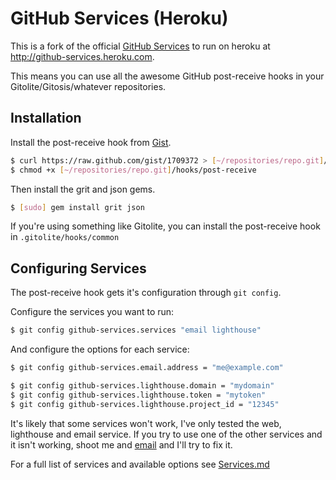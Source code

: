 # GitHub Services (Heroku)
This is a fork of the official [GitHub Services](https://github.com/github/github-services)
to run on heroku at <http://github-services.heroku.com>.

This means you can use all the awesome GitHub post-receive hooks in your
Gitolite/Gitosis/whatever repositories.

## Installation
Install the post-receive hook from [Gist](https://gist.github.com/1709372).

```bash
$ curl https://raw.github.com/gist/1709372 > [~/repositories/repo.git]/hooks/post-receive
$ chmod +x [~/repositories/repo.git]/hooks/post-receive
```

Then install the grit and json gems.

```bash
$ [sudo] gem install grit json
```

If you're using something like Gitolite, you can install the post-receive hook
in `.gitolite/hooks/common`

## Configuring Services
The post-receive hook gets it's configuration through `git config`.

Configure the services you want to run:

```bash
$ git config github-services.services "email lighthouse"
```

And configure the options for each service:

```bash
$ git config github-services.email.address = "me@example.com"

$ git config github-services.lighthouse.domain = "mydomain"
$ git config github-services.lighthouse.token = "mytoken"
$ git config github-services.lighthouse.project_id = "12345"
```

It's likely that some services won't work, I've only tested the web, lighthouse
and email service. If you try to use one of the other services and it isn't
working, shoot me and [email](mailto:eric@ejholmes.net) and I'll try to fix it.

For a full list of services and available options see
[Services.md](https://github.com/ejholmes/github-services-heroku/blob/master/Services.md)
